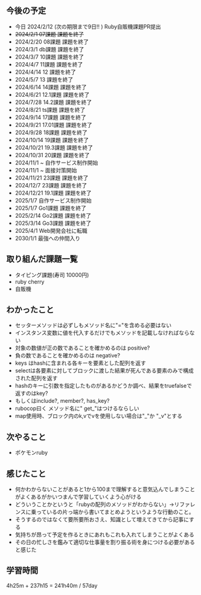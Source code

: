 ## 今後の予定
- 今日 2024/2/12 (次の期限まで9日!! ) Ruby自販機課題PR提出
- ~~2024/2/1 07課題 課題を終了~~
- 2024/2/20 08課題 課題を終了
- 2024/3/1 db課題 課題を終了
- 2024/3/7 10課題 課題を終了
- 2024/4/7 11課題 課題を終了
- 2024/4/14 12 課題を終了
- 2024/5/7 13 課題を終了
- 2024/6/14 14課題 課題を終了
- 2024/6/21 12.1課題 課題を終了
- 2024/7/28 14.2課題 課題を終了
- 2024/8/21 ts課題 課題を終了
- 2024/9/14 17課題 課題を終了
- 2024/9/21 17.01課題 課題を終了
- 2024/9/28 18課題 課題を終了
- 2024/10/14 19課題 課題を終了
- 2024/10/21 19.3課題 課題を終了
- 2024/10/31 20課題 課題を終了
- 2024/11/1 ~ 自作サービス制作開始
- 2024/11/1 ~ 面接対策開始
- 2024/11/21 23課題 課題を終了
- 2024/12/7 23課題 課題を終了
- 2024/12/21 19.1課題 課題を終了
- 2025/1/7 自作サービス制作開始
- 2025/1/7 Go1課題 課題を終了
- 2025/2/14 Go2課題 課題を終了
- 2025/3/14 Go3課題 課題を終了
- 2025/4/1 Web開発会社に転職
- 2030/1/1 最強への仲間入り

## 取り組んだ課題一覧
- タイピング課題(寿司 10000円)
- ruby cherry 
- 自販機
## わかったこと
- セッターメソッドは必ずしもメソッド名に"="を含める必要はない
- インスタンス変数に値を代入するだけでもメソッドを記載しなければならない
- 対象の数値が正の数であることを確かめるのは positive?
- 負の数であることを確かめるのは negative?
- keys はhashに含まれる各キーを要素とした配列を返す
- selectは各要素に対してブロックに渡した結果が死んである要素のみで構成された配列を返す
- hashのキーに引数を指定したものがあるかどうか調べ、結果をtruefalseで返すのはkey?
- もしくはinclude?, member?, has_key?
- rubocop曰く メソッド名に" get_"はつけるならしい
- map使用時、ブロック内のk,vでvを使用しない場合は"_"か "_v"とする
## 次やること
- ポケモンruby
## 感じたこと
- 何かわからないことがあると1から100まで理解すると意気込んでしまうことがよくあるがかいつまんで学習していくよう心がける
- どういうことかというと「rubyの配列のメソッドがわからない」->リファレンスに乗っているの片っ端から書いてまとめようというような行動のこと。
- そうするのではなくて要所要所おさえ、知識として増えてきてから記事にする
- 気持ちが昂って予定を作るときにあれもこれも入れてしまうことがよくある
- その日の忙しさを鑑みて適切な仕事量を割り振る術を身につける必要があると感じた
## 学習時間
4h25m + 237h15
= 241h40m / 57day
